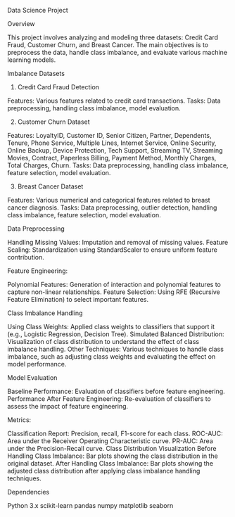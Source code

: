 Data Science Project

Overview

This project involves analyzing and modeling three datasets: Credit Card Fraud, Customer Churn, and Breast Cancer. The main objectives is  to preprocess the data, handle class imbalance, and evaluate various machine learning models.

Imbalance Datasets

1. Credit Card Fraud Detection

Features: Various features related to credit card transactions.
Tasks: Data preprocessing, handling class imbalance, model evaluation.

2. Customer Churn Dataset

Features: LoyaltyID, Customer ID, Senior Citizen, Partner, Dependents, Tenure, Phone Service, Multiple Lines, Internet Service, Online Security, Online Backup, Device Protection, Tech Support, Streaming TV, Streaming Movies, Contract, Paperless Billing, Payment Method, Monthly Charges, Total Charges, Churn.
Tasks: Data preprocessing, handling class imbalance, feature selection, model evaluation.

3. Breast Cancer Dataset

Features: Various numerical and categorical features related to breast cancer diagnosis.
Tasks: Data preprocessing, outlier detection, handling class imbalance, feature selection, model evaluation.

Data Preprocessing

Handling Missing Values: Imputation and removal of missing values.
Feature Scaling: Standardization using StandardScaler to ensure uniform feature contribution.


Feature Engineering:

Polynomial Features: Generation of interaction and polynomial features to capture non-linear relationships.
Feature Selection: Using RFE (Recursive Feature Elimination) to select important features.

Class Imbalance Handling

Using Class Weights: Applied class weights to classifiers that support it (e.g., Logistic Regression, Decision Tree).
Simulated Balanced Distribution: Visualization of class distribution to understand the effect of class imbalance handling.
Other Techniques: Various techniques to handle class imbalance, such as adjusting class weights and evaluating the effect on model performance.

Model Evaluation

Baseline Performance: Evaluation of classifiers before feature engineering.
Performance After Feature Engineering: Re-evaluation of classifiers to assess the impact of feature engineering.

Metrics:

Classification Report: Precision, recall, F1-score for each class.
ROC-AUC: Area under the Receiver Operating Characteristic curve.
PR-AUC: Area under the Precision-Recall curve.
Class Distribution Visualization
Before Handling Class Imbalance: Bar plots showing the class distribution in the original dataset.
After Handling Class Imbalance: Bar plots showing the adjusted class distribution after applying class imbalance handling techniques.

Dependencies

Python 3.x
scikit-learn
pandas
numpy
matplotlib
seaborn
